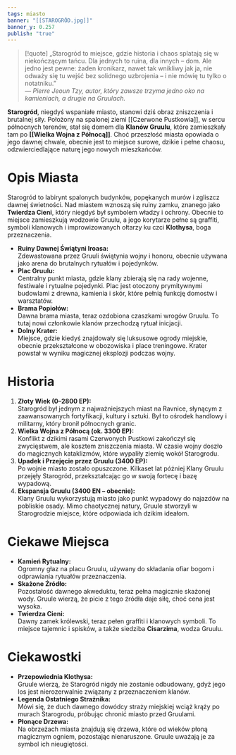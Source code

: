 ```yaml
---
tags: miasto
banner: "[[STAROGRÓD.jpg]]"
banner_y: 0.257
publish: "true"
---
```

> [!quote] „Starogród to miejsce, gdzie historia i chaos splatają się w niekończącym tańcu. Dla jednych to ruina, dla innych – dom. Ale jedno jest pewne: żaden kronikarz, nawet tak wnikliwy jak ja, nie odważy się tu wejść bez solidnego uzbrojenia – i nie mówię tu tylko o notatniku.”  
> — _Pierre Jeoun Tzy, autor, który zawsze trzyma jedno oko na kamieniach, a drugie na Gruulach._

**Starogród**, niegdyś wspaniałe miasto, stanowi dziś obraz zniszczenia i brutalnej siły. Położony na spalonej ziemi [[Czerwone Pustkowia]], w sercu północnych terenów, stał się domem dla **Klanów Gruulu**, które zamieszkały tam po **[[Wielka Wojna z Północą]]**. Choć przeszłość miasta opowiada o jego dawnej chwale, obecnie jest to miejsce surowe, dzikie i pełne chaosu, odzwierciedlające naturę jego nowych mieszkańców.
# **Opis Miasta**
Starogród to labirynt spalonych budynków, popękanych murów i zgliszcz dawnej świetności. Nad miastem wznoszą się ruiny zamku, znanego jako **Twierdza Cieni**, który niegdyś był symbolem władzy i ochrony. Obecnie to miejsce zamieszkują wodzowie Gruulu, a jego korytarze pełne są graffiti, symboli klanowych i improwizowanych ołtarzy ku czci **Klothysa**, boga przeznaczenia.
- **Ruiny Dawnej Świątyni Iroasa:**  
    Zdewastowana przez Gruuli świątynia wojny i honoru, obecnie używana jako arena do brutalnych rytuałów i pojedynków.
- **Plac Gruulu:**  
    Centralny punkt miasta, gdzie klany zbierają się na rady wojenne, festiwale i rytualne pojedynki. Plac jest otoczony prymitywnymi budowlami z drewna, kamienia i skór, które pełnią funkcję domostw i warsztatów.
- **Brama Popiołów:**  
    Dawna brama miasta, teraz ozdobiona czaszkami wrogów Gruulu. To tutaj nowi członkowie klanów przechodzą rytuał inicjacji.
- **Dolny Krater:**  
    Miejsce, gdzie kiedyś znajdowały się luksusowe ogrody miejskie, obecnie przekształcone w obozowiska i place treningowe. Krater powstał w wyniku magicznej eksplozji podczas wojny.
# **Historia**
1. **Złoty Wiek (0–2800 EP):**  
    Starogród był jednym z najważniejszych miast na Ravnice, słynącym z zaawansowanych fortyfikacji, kultury i sztuki. Był to ośrodek handlowy i militarny, który bronił północnych granic.
2. **Wielka Wojna z Północą (ok. 3300 EP):**  
    Konflikt z dzikimi rasami Czerwonych Pustkowi zakończył się zwycięstwem, ale kosztem zniszczenia miasta. W czasie wojny doszło do magicznych kataklizmów, które wypaliły ziemię wokół Starogrodu.
3. **Upadek i Przejęcie przez Gruulu (3400 EP):**  
    Po wojnie miasto zostało opuszczone. Kilkaset lat później Klany Gruulu przejęły Starogród, przekształcając go w swoją fortecę i bazę wypadową.
4. **Ekspansja Gruulu (3400 EN – obecnie):**  
    Klany Gruulu wykorzystują miasto jako punkt wypadowy do najazdów na pobliskie osady. Mimo chaotycznej natury, Gruule stworzyli w Starogrodzie miejsce, które odpowiada ich dzikim ideałom.
# **Ciekawe Miejsca**
- **Kamień Rytualny:**  
    Ogromny głaz na placu Gruulu, używany do składania ofiar bogom i odprawiania rytuałów przeznaczenia.
- **Skażone Źródło:**  
    Pozostałość dawnego akweduktu, teraz pełna magicznie skażonej wody. Gruule wierzą, że picie z tego źródła daje siłę, choć cena jest wysoka.
- **Twierdza Cieni:**  
    Dawny zamek królewski, teraz pełen graffiti i klanowych symboli. To miejsce tajemnic i spisków, a także siedziba **Cisarzima**, wodza Gruulu.
# **Ciekawostki**
- **Przepowiednia Klothysa:**  
    Gruule wierzą, że Starogród nigdy nie zostanie odbudowany, gdyż jego los jest nierozerwalnie związany z przeznaczeniem klanów.
- **Legenda Ostatniego Strażnika:**  
    Mówi się, że duch dawnego dowódcy straży miejskiej wciąż krąży po murach Starogrodu, próbując chronić miasto przed Gruulami.
- **Płonące Drzewa:**  
    Na obrzeżach miasta znajdują się drzewa, które od wieków płoną magicznym ogniem, pozostając nienaruszone. Gruule uważają je za symbol ich nieugiętości.
